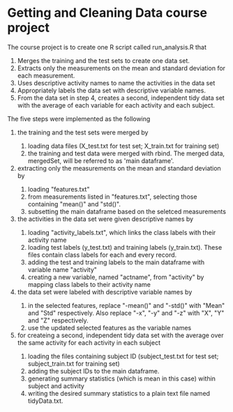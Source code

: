 # Getting and Cleaning Data course project 

The course project is to create one R script called run_analysis.R that 

1. Merges the training and the test sets to create one data set.
2. Extracts only the measurements on the mean and standard deviation for each measurement.
3. Uses descriptive activity names to name the activities in the data set
4. Appropriately labels the data set with descriptive variable names.
5. From the data set in step 4, creates a second, independent tidy data set with the average of each variable for each activity and each subject.

The five steps were implemented as the following
<ol> 
  <li> the training and the test sets were merged by </li>
  <ol>
    <li> loading data files (X_test.txt for test set; X_train.txt for training set) </li>
    <li> the training and test data were merged with rbind. The merged data, mergedSet, will be referred to as 'main dataframe'. </li>
  </ol>

  <li> extracting only the measurements on the mean and standard deviation by </li>
  <ol>
    <li> loading "features.txt" </li>
    <li> from measurements listed in "features.txt", selecting those containing "mean()" and "std()". </li>
    <li> subsetting the main dataframe based on the seletced measurements </li>
  </ol>

<li> the activities in the data set were given descriptive names by </li>
  <ol>
    <li> loading "activity_labels.txt", which links the class labels with their activity name </li>
    <li> loading test labels (y_test.txt) and training labels (y_train.txt). These files contain class labels for each and every record. </li>
    <li> adding the test and training labels to the main dataframe with variable name "activity" </li>
    <li> creating a new variable, named "actname", from "activity" by mapping class labels to their activity name  </li>
  </ol>

<li> the data set were labeled with descriptive variable names by </li>
  <ol>
  <li> in the selected features, replace "-mean()" and "-std()" with "Mean" and "Std" respectively. Also replace "-x", "-y" and "-z" with "X", "Y" and "Z" respectively. 
  <li> use the updated selected features as the variable names </li>
  </ol>

<li> for createing a second, independent tidy data set with the average over the same activity for each activity in each subject </li>
<ol>
  <li> loading the files containing subject ID (subject_test.txt for test set; subject_train.txt for training set) </li>
  <li> adding the subject IDs to the main dataframe. </li>
  <li> generating summary statistics (which is mean in this case) within subject and activity </li>
  <li> writing the desired summary statistics to a plain text file named tidyData.txt. </li>
</ol>

</ol>
